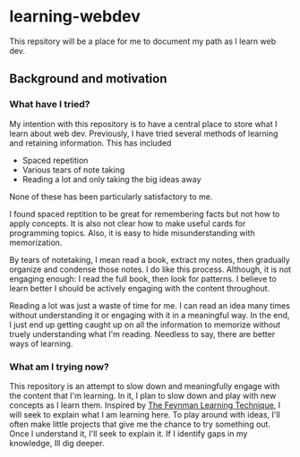 # learning-webdev

This repsitory will be a place for me to document my path as I learn web dev.

## Background and motivation

### What have I tried?

My intention with this repository is to have a central place to store what I
learn about web dev. Previously, I have tried several methods of learning and
retaining information. This has included

- Spaced repetition
- Various tears of note taking
- Reading a lot and only taking the big ideas away

None of these has been particularly satisfactory to me.

I found spaced reptition to be great for remembering facts but not how to apply
concepts. It is also not clear how to make useful cards for programming topics.
Also, it is easy to hide misunderstanding with memorization.

By tears of notetaking, I mean read a book, extract my notes, then gradually
organize and condense those notes. I do like this process. Although, it is not
engaging enough: I read the full book, then look for patterns. I believe to
learn better I should be actively engaging with the content throughout.

Reading a lot was just a waste of time for me. I can read an idea many times
without understanding it or engaging with it in a meaningful way. In the end, I
just end up getting caught up on all the information to memorize without truely
understanding what I'm reading. Needless to say, there are better ways of
learning.

### What am I trying now?

This repository is an attempt to slow down and meaningfully engage with the
content that I'm learning. In it, I plan to slow down and play with new concepts
as I learn them. Inspired by
[The Feynman Learning Technique](https://fs.blog/2021/02/feynman-learning-technique/),
I will seek to explain what I am learning here. To play around with ideas, I'll
often make little projects that give me the chance to try something out. Once I
understand it, I'll seek to explain it. If I identify gaps in my knowledge, Ill
dig deeper.

